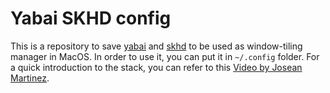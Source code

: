 # Yabai SKHD config

This is a repository to save [yabai](https://github.com/koekeishiya/yabai) and [skhd](https://github.com/koekeishiya/skhd) to be used as window-tiling manager in MacOS. In order to use it, you can put it in `~/.config` folder. For a quick introduction to the stack, you can refer to this [Video by Josean Martinez](https://www.youtube.com/watch?v=k94qImbFKWE).